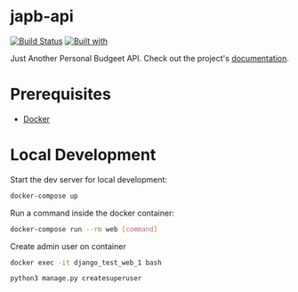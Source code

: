 # japb-api

[![Build Status](https://travis-ci.org/PedGarblue/japb-api.svg?branch=master)](https://travis-ci.org/PedGarblue/japb-api)
[![Built with](https://img.shields.io/badge/Built_with-Cookiecutter_Django_Rest-F7B633.svg)](https://github.com/agconti/cookiecutter-django-rest)

Just Another Personal Budgeet API. Check out the project's [documentation](http://PedGarblue.github.io/japb-api/).

# Prerequisites

- [Docker](https://docs.docker.com/docker-for-mac/install/)  

# Local Development

Start the dev server for local development:
```bash
docker-compose up
```

Run a command inside the docker container:

```bash
docker-compose run --rm web [command]
```

Create admin user on container

```bash
docker exec -it django_test_web_1 bash

python3 manage.py createsuperuser
```
